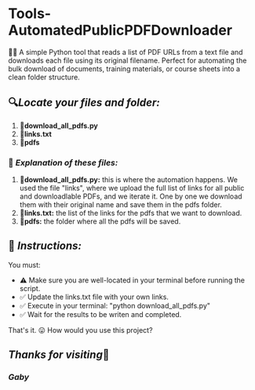 # Tools-AutomatedPublicPDFDownloader
🤖💬 A simple Python tool that reads a list of PDF URLs from a text file and downloads each file using its original filename. Perfect for automating the bulk download of documents, training materials, or course sheets into a clean folder structure.


## 🔍*Locate your files and folder:*

1. 📄**download_all_pdfs.py**
2. 📄**links.txt**
3. 📂**pdfs**


### 📖 *Explanation of these files:* 

1. 📄**download_all_pdfs.py:** this is where the automation happens. We used the file "links", where we upload the full list of links for all public and downloadlable PDFs, and we iterate it. One by one we download them with their original name and save them in the pdfs folder.
2. 📄**links.txt:** the list of the links for the pdfs that we want to download.
3. 📂**pdfs:** the folder where all the pdfs will be saved.



## 📝 *Instructions:*
You must:
* ⚠️ Make sure you are well-located in your terminal before running the script.
* ✅ Update the links.txt file with your own links.
* ✅ Execute in your terminal: "python download_all_pdfs.py"
* ✅ Wait for the results to be writen and completed.


That's it. 😛 How would you use this project?

## *Thanks for visiting*🐧
### *Gaby*